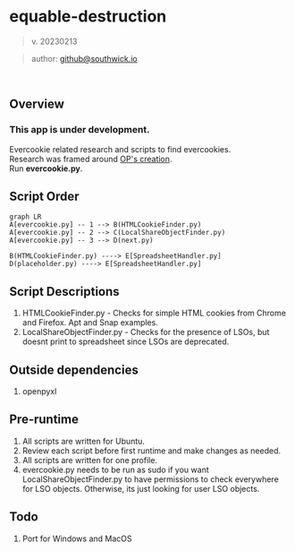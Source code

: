 # equable-destruction
 > v. 20230213

> author: github@southwick.io
<br>

## Overview
### This app is under development.
 Evercookie related research and scripts to find evercookies.
<br>
 Research was framed around [OP's creation](https://github.com/samyk/evercookie).
<br>
Run **evercookie.py**.

## Script Order
```mermaid
graph LR
A[evercookie.py] -- 1 --> B(HTMLCookieFinder.py)
A[evercookie.py] -- 2 --> C(LocalShareObjectFinder.py)
A[evercookie.py] -- 3 --> D(next.py)

B(HTMLCookieFinder.py) ----> E[SpreadsheetHandler.py]
D(placeholder.py) ----> E[SpreadsheetHandler.py]
```

## Script Descriptions
 1. HTMLCookieFinder.py - Checks for simple HTML cookies from Chrome and Firefox. Apt and Snap examples.
 2. LocalShareObjectFinder.py - Checks for the presence of LSOs, but doesnt print to spreadsheet since LSOs are deprecated.

## Outside dependencies
 1. openpyxl

## Pre-runtime
 1. All scripts are written for Ubuntu.
 2. Review each script before first runtime and make changes as needed.
 3. All scripts are written for one profile.
 4. evercookie.py needs to be run as sudo if you want LocalShareObjectFinder.py to have permissions to check everywhere for LSO objects. Otherwise, its just looking for user LSO objects.

## Todo
 1. Port for Windows and MacOS
